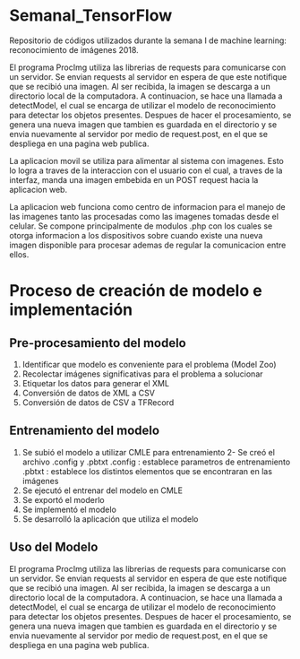 # SemanaI_TensorFlow
Repositorio de códigos utilizados durante la semana I de machine learning: reconocimiento de imágenes 2018.

El programa ProcImg utiliza las librerias de requests para comunicarse con un servidor. Se envian requests al servidor en espera de que este notifique que se recibió una imagen. Al ser recibida, la imagen se descarga a un directorio local de la computadora. A continuacion, se hace una llamada a detectModel, el cual se encarga de utilizar el modelo de reconocimiento para detectar los objetos presentes.
Despues de hacer el procesamiento, se genera una nueva imagen que tambien es guardada en el directorio y se envia nuevamente al servidor por medio de request.post, en el que se despliega en una pagina web publica.

La aplicacion movil se utiliza para alimentar al sistema con imagenes. Esto lo logra a traves de la interaccion con el usuario con el cual, a traves de la interfaz, manda una imagen embebida en un POST request hacia la aplicacion web.

La aplicacion web funciona como centro de informacion para el manejo de las imagenes tanto las procesadas como las imagenes tomadas desde el celular. Se compone principalmente de modulos .php con los cuales se otorga informacion a los dispositivos sobre cuando existe una nueva imagen disponible para procesar ademas de regular la comunicacion entre ellos.

# Proceso de creación de modelo e implementación
## Pre-procesamiento del modelo
1. Identificar que modelo es conveniente para el problema (Model Zoo)
2. Recolectar imágenes significativas para el problema a solucionar
3. Etiquetar los datos para generar el XML
4. Conversión de datos de XML a CSV
5. Conversión de datos de CSV a TFRecord

## Entrenamiento del modelo
1. Se subió el modelo a utilizar CMLE para entrenamiento
2- Se creó el archivo .config y .pbtxt
  .config : establece parametros de entrenamiento
  .pbtxt : establece los distintos elementos que se encontraran en las imágenes
3. Se ejecutó el entrenar del modelo en CMLE
4. Se exportó el moderlo
5. Se implementó el modelo
6. Se desarrolló la aplicación que utiliza el modelo


## Uso del Modelo
El programa ProcImg utiliza las librerias de requests para comunicarse con un servidor. Se envian requests al servidor en espera de que este notifique que se recibió una imagen. Al ser recibida, la imagen se descarga a un directorio local de la computadora. A continuacion, se hace una llamada a detectModel, el cual se encarga de utilizar el modelo de reconocimiento para detectar los objetos presentes.
Despues de hacer el procesamiento, se genera una nueva imagen que tambien es guardada en el directorio y se envia nuevamente al servidor por medio de request.post, en el que se despliega en una pagina web publica.
